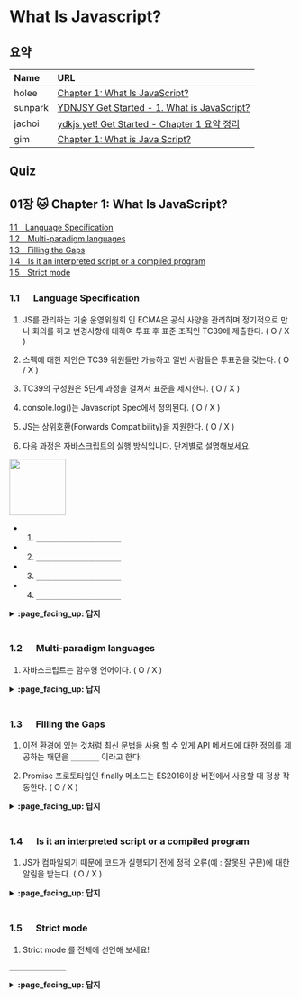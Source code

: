# What Is Javascript?

## 요약
| Name | URL |
|:---|:---|
| holee | [Chapter 1: What Is JavaScript?](https://github.com/hochan222/Everything-in-JavaScript/wiki/Chapter-1:-What-Is-JavaScript%3F) |
| sunpark | [YDNJSY Get Started - 1. What is JavaScript?](https://velog.io/@cos/YDNJSY-Get-Started-What-is-JavaScript) |
| jachoi | [ydkjs yet! Get Started - Chapter 1 요약 정리](https://n00bh4cker.tistory.com/131)|
| gim | [Chapter 1: What is Java Script?](https://velog.io/@mkitigy/Chapter-1-What-is-Java-Script) |

## Quiz

## 01장 :cat: Chapter 1: What Is JavaScript?

[1.1　Language Specification](#11---Language-Specification)<br>
[1.2　Multi-paradigm languages](#12---Multi-paradigm-languages)<br>
[1.3　Filling the Gaps](#13---Filling-the-Gaps)<br>
[1.4　Is it an interpreted script or a compiled program](#14---is-it-an-interpreted-script-or-a-compiled-program)<br>
[1.5　Strict mode](#15---Strict-mode)<br>

### 1.1 　  Language Specification

1. JS를 관리하는 기술 운영위원회 인 ECMA은 공식 사양을 관리하며 정기적으로 만나 회의를 하고 변경사항에 대하여 투표 후 표준 조직인 TC39에 제출한다. ( O / X )

2. 스펙에 대한 제안은 TC39 위원들만 가능하고 일반 사람들은 투표권을 갖는다. ( O / X )

3. TC39의 구성원은 5단계 과정을 걸쳐서 표준을 제시한다. ( O / X )

4. console.log()는 Javascript Spec에서 정의된다. ( O / X )

5. JS는 상위호환(Forwards Compatibility)을 지원한다. ( O / X )

6. 다음 과정은 자바스크립트의 실행 방식입니다. 단계별로 설명해보세요.

<img src="https://user-images.githubusercontent.com/22424891/97806073-25874f80-1c9d-11eb-96c2-8ff82ca62501.png" height="100px" />

- 1. ```_____________________```
- 2. ```_____________________```
- 3. ```_____________________```
- 4. ```_____________________```

<details>
<summary> <b> :page_facing_up: 답지 </b>  </summary>
<div markdown="1">


1. JS를 관리하는 기술 운영위원회 인 ECMA은 공식 사양을 관리하며 정기적으로 만나 회의를 하고 변경사항에 대하여 투표 후 표준 조직인 TC39에 제출한다. ( O / **X** )

   > JS를 관리하는 기술 운영위원회 인 TC39은 공식 사양을 관리하며 정기적으로 만나 회의를 하고 변경사항에 대하여 투표 후 표준 조직인 ECMA에 제출한다. **p.4**

2. 스펙에 대한 제안은 TC39 위원들만 가능하고 일반 사람들은 투표권을 갖는다. ( O / **X** )

    > You have to get a TC39 member to champion a proposal for it to be considered “Stage 0” officially. **p.5**

3. TC39의 구성원은 5단계 과정을 걸쳐서 표준을 제시한다. ( **O** / X )

    > All TC39 proposals progress through a five-stage process— of course, since we’re programmers, it’s 0-based!—Stage 0 through Stage  **p.5**

4. console.log()는 Javascript Engine이 아닌 Web API나 Node.js에서 정의된다. ( O / **X** )

    > Another common example is console.log(..) (and all the other console.* methods!). These are not specified in JS, but because of their universal utility are defined by pretty much every JS environment, according to a roughly agreed consensus. **p.9**

5. JS는 상위호환(Forwards Compatibility)을 지원한다. ( O / **X** )

    > JS는 하위호환(Backwards Compatibility)를 지원하지만, 상위호환(Forwards Compatibility)를 지원하지 않습니다. **p.13**

    > 하위호환이란 이전 버젼에 구현된 스펙들에 대해 다음 버젼에서도 정상 작동된다는 것을 보장한다는 것이고, 상위호환은 새로운 버젼에 들어간 스펙을 사용한 코드를 이전버젼으로 돌려도 에러 없이 돌아간다는 것이다.

6. 다음 과정은 자바스크립트의 실행 방식입니다. 단계별로 설명해보세요.

<img src="https://user-images.githubusercontent.com/22424891/97806073-25874f80-1c9d-11eb-96c2-8ff82ca62501.png" height="100px" />

- 1. ```프로그램이 개발자의 편집기를 떠난 후에는 Babel에 의해 변환되고 Webpack에 의해 압축 된 다음 JS 엔진에 매우 다른 형태로 전달된다.```
- 2. ```JS 엔진은 코드를 AST로 구문 분석한다.```
- 3. ```그런 다음 엔진은 해당 AST를 일종의 바이트로 변환한다. 이진 중간 표현(IR)인 코드는 최적화 JIT(Just-In-Time) 컴파일러에 의해 더욱 세분화/변환된다.```
- 4. ```마지막으로 JS VM이 프로그램을 실행한다.```

    > **p.24**

</div>
</details>
<br>

### 1.2 　  Multi-paradigm languages

1. 자바스크립트는 함수형 언어이다. ( O / X )

<details>
<summary> <b> :page_facing_up: 답지 </b>  </summary>
<div markdown="1">

1. 자바스크립트는 함수형 언어이다. ( O / **X** )

    > JavaScript is most definitely a multi-paradigm language. **p.12**

</div>
</details>
<br>

### 1.3 　  Filling the Gaps

1. 이전 환경에 있는 것처럼 최신 문법을 사용 할 수 있게 API 메서드에 대한 정의를 제공하는 패던을 ```_______``` 이라고 한다.

2. Promise 프로토타입인 finally 메소드는 ES2016이상 버전에서 사용할 때 정상 작동한다. ( O / X )

<details>
<summary> <b> :page_facing_up: 답지 </b>  </summary>
<div markdown="1">

1. 이전 환경에 있는 것처럼 최신 문법을 사용 할 수 있게 API 메서드에 대한 정의를 제공하는 패던을 ```_______``` 이라고 한다.

    > This pattern is called a polyfill (aka “shim”). **p.18**

2. Promise 프로토타입인 finally 메소드는 ES2016이상 버전에서 사용할 때 정상 작동한다. ( O / **X** )

    > If this code were used in a pre- ES2019 environment, the finally(..) method would not exist, and an error would occur. **p.18**

</div>
</details>
<br>

### 1.4 　  Is it an interpreted script or a compiled program

1. JS가 컴파일되기 때문에 코드가 실행되기 전에 정적 오류(예 : 잘못된 구문)에 대한 알림을 받는다. ( O / X )

<details>
<summary> <b> :page_facing_up: 답지 </b>  </summary>
<div markdown="1">

2. JS가 컴파일되기 때문에 코드가 실행되기 전에 정적 오류(예 : 잘못된 구문)에 대한 알림을 받는다. ( **O** / X )

    > And again, the reason that matters is, since JS is compiled, we are informed of static errors (such as malformed syntax) before our code is executed.  **p.25**

</div>
</details>
<br>

### 1.5 　  Strict mode

1. Strict mode 를 전체에 선언해 보세요!

```______________```

<details>
<summary> <b> :page_facing_up: 답지 </b>  </summary>
<div markdown="1">

1. Strict mode 를 전체에 선언해 보세요!

```"use strict";```

    > ```"use strict";``` **p.28**

</div>
</details>
<br>
